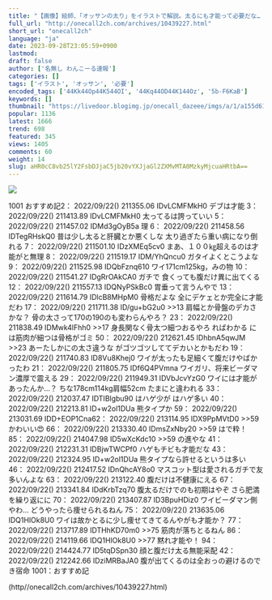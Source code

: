 ```yaml
---
title: "【画像】絵師、「オッサンの太り」をイラストで解説。太るにも才能って必要だな… "
full_url: "http://onecall2ch.com/archives/10439227.html"
short_url: "onecall2ch"
language: "ja"
date: 2023-09-28T23:05:59+0900
lastmod: 
draft: false
author: ['名無し わんこーる速報']
categories: []
tags: ['イラスト', 'オッサン', '必要']
encoded_tags: ['44Kk44Op44K544OI', '44Kq44OD44K144Oz', '5b-F6KaB']
keywords: []
thumbnail: "https://livedoor.blogimg.jp/onecall_dazeee/imgs/a/1/a155d614-s.jpg"
popular: 1136
latest: 1666
trend: 698
featured: 345
views: 1405
comments: 60
weight: 14
slug: aHR0cC8vb25lY2FsbDJjaC5jb20vYXJjaGl2ZXMvMTA0MzkyMjcuaHRtbA==
---
```


![](https://livedoor.blogimg.jp/onecall_dazeee/imgs/a/1/a155d614-s.jpg)

 1001 おすすめ記2： 2022/09/22() 211355.06 IDvLCMFMkH0 デブは才能 3： 2022/09/22() 211413.89 IDvLCMFMkH0 太ってるは誇っていい 5： 2022/09/22() 211457.02 IDMd3gOyB5a 理 6： 2022/09/22() 211458.56 IDTegRHskQ0 普は少し太ると肝臓とか悪くしな 太り過ぎたら重い病になり倒れる 7： 2022/09/22() 211501.10 IDzXMEq5cv0 まあ、１００㎏超えるのは才能がと無理 8： 2022/09/22() 211519.17 IDM/YhQncu0 ガタイよくとこうよな 9： 2022/09/22() 211525.98 IDQbFznq610 ワイ171cm125kg，みの物 10： 2022/09/22() 211541.27 IDgRrOAkCA0 ガチで 食くっても腹だけ異に出てくる 12： 2022/09/22() 211557.13 IDQNyPSkBc0 胃垂って言うんやで 13： 2022/09/22() 211614.79 IDlcB8MHpM0 骨格だよな 全にデケェとか完全に才能だわ 17： 2022/09/22() 211711.38 ID/gu+bG2u0 >>13 肩幅とか骨盤のデカさかな？ 骨の太さって170の190のも変わらんやろ？ 23： 2022/09/22() 211838.49 IDMwk4lFhh0 >>17 身長関なく骨太つ細つおるやろ ればわかる には筋肉が細つは骨格がゴミ 50： 2022/09/22() 212621.45 IDhbnA5qwJM >>23 あーたしかにの太さ違うな がゴツゴツしててデカいとかもだわ 19： 2022/09/22() 211740.83 ID8Vu8Khej0 ワイが太ったも足細くて腹だけやばかったわ 21： 2022/09/22() 211805.75 IDf6Q4PVmna ワイガリ、将来ビーダマン濃厚で震える 29： 2022/09/22() 211949.31 IDVbJcvYzG0 ワイには才能があったんか…？ ちな178cm114kg肩幅52cm たまにと違われる 33： 2022/09/22() 212037.47 IDTIBlgbu90 はハゲ少が はハゲ多い 40： 2022/09/22() 212213.81 ID+w2ol1DUa 熊タイプか 59： 2022/09/22() 213031.69 IDD+EOP1Cna62： 2022/09/22() 213114.95 IDX9PpMVtD0 >>59 かわいい😍 66： 2022/09/22() 213330.40 IDmsZxNby20 >>59 はで粋！ 85： 2022/09/22() 214047.98 ID5wXcKdc10 >>59 の進やな 41： 2022/09/22() 212231.31 IDBjwTWCPf0 ハゲもチビも才能だな 43： 2022/09/22() 212324.95 ID+w2ol1DUa 熊タイプなら許せるというは多い 46： 2022/09/22() 212417.52 IDnQhcAY8o0 マスコット型は愛されるガチで友多いんよな 63： 2022/09/22() 213122.40 腹だけは不健康にえる 67： 2022/09/22() 213341.84 IDdKrbTzq70 腹太るだけでのも初期はやぞ さら肥満を繰り返にに 70： 2022/09/22() 213407.87 ID3BpuHDiz0 ワイビーダマン側やわ… どうやったら痩せられるねん 75： 2022/09/22() 213635.06 IDQ1HlOk8U0 ワイは故かとるに少し痩せてきてるんやがも才能か？ 77： 2022/09/22() 213717.89 IDTHhKD70m0 >>75 筋肉が落ちとるねん 86： 2022/09/22() 214119.66 IDQ1HlOk8U0 >>77 黙れ才能や！ 94： 2022/09/22() 214424.77 ID5tqDSpn30 顔と腹だけ太る無能采配 42： 2022/09/22() 212242.66 IDziMRBaJA0 腹が出てくるのは全おっの避けるのでき宿命 1001：おすすめ記

(http//onecall2ch.com/archives/10439227.html)
